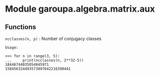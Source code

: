 Module garoupa.algebra.matrix.aux
=================================

Functions
---------

    
`ncclasses(n, p)`
:   Number of conjugacy classes
    
    Usage:
    
    >>> for n in range(3, 5):
    ...     print(ncclasses(n, 2**32-5))
    18446744035054845971
    158456324493573097642216390441